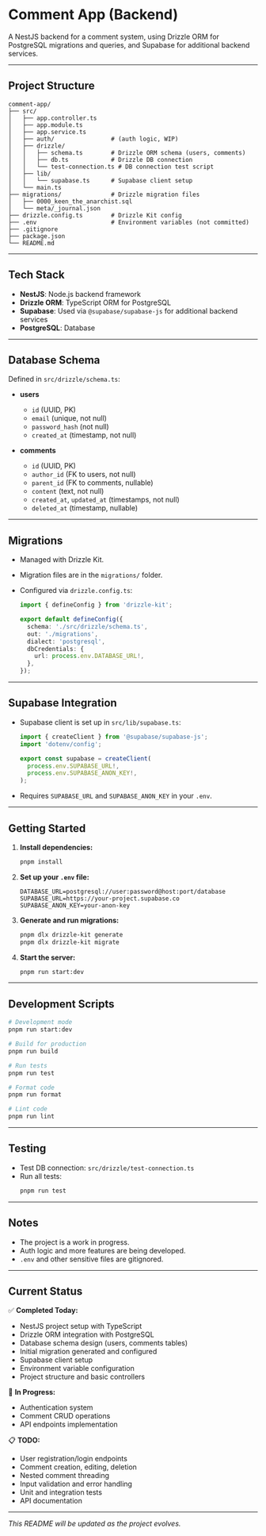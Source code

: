 # Comment App (Backend)

A NestJS backend for a comment system, using Drizzle ORM for PostgreSQL migrations and queries, and Supabase for additional backend services.

---

## Project Structure

```
comment-app/
├── src/
│   ├── app.controller.ts
│   ├── app.module.ts
│   ├── app.service.ts
│   ├── auth/                # (auth logic, WIP)
│   ├── drizzle/
│   │   ├── schema.ts        # Drizzle ORM schema (users, comments)
│   │   ├── db.ts            # Drizzle DB connection
│   │   └── test-connection.ts # DB connection test script
│   ├── lib/
│   │   └── supabase.ts      # Supabase client setup
│   └── main.ts
├── migrations/              # Drizzle migration files
│   ├── 0000_keen_the_anarchist.sql
│   └── meta/_journal.json
├── drizzle.config.ts        # Drizzle Kit config
├── .env                     # Environment variables (not committed)
├── .gitignore
├── package.json
└── README.md
```

---

## Tech Stack

- **NestJS**: Node.js backend framework
- **Drizzle ORM**: TypeScript ORM for PostgreSQL
- **Supabase**: Used via `@supabase/supabase-js` for additional backend services
- **PostgreSQL**: Database

---

## Database Schema

Defined in `src/drizzle/schema.ts`:

- **users**
  - `id` (UUID, PK)
  - `email` (unique, not null)
  - `password_hash` (not null)
  - `created_at` (timestamp, not null)

- **comments**
  - `id` (UUID, PK)
  - `author_id` (FK to users, not null)
  - `parent_id` (FK to comments, nullable)
  - `content` (text, not null)
  - `created_at`, `updated_at` (timestamps, not null)
  - `deleted_at` (timestamp, nullable)

---

## Migrations

- Managed with Drizzle Kit.
- Migration files are in the `migrations/` folder.
- Configured via `drizzle.config.ts`:

  ```ts
  import { defineConfig } from 'drizzle-kit';

  export default defineConfig({
    schema: './src/drizzle/schema.ts',
    out: './migrations',
    dialect: 'postgresql',
    dbCredentials: {
      url: process.env.DATABASE_URL!,
    },
  });
  ```

---

## Supabase Integration

- Supabase client is set up in `src/lib/supabase.ts`:

  ```ts
  import { createClient } from '@supabase/supabase-js';
  import 'dotenv/config';

  export const supabase = createClient(
    process.env.SUPABASE_URL!,
    process.env.SUPABASE_ANON_KEY!,
  );
  ```

- Requires `SUPABASE_URL` and `SUPABASE_ANON_KEY` in your `.env`.

---

## Getting Started

1. **Install dependencies:**

   ```sh
   pnpm install
   ```

2. **Set up your `.env` file:**

   ```
   DATABASE_URL=postgresql://user:password@host:port/database
   SUPABASE_URL=https://your-project.supabase.co
   SUPABASE_ANON_KEY=your-anon-key
   ```

3. **Generate and run migrations:**

   ```sh
   pnpm dlx drizzle-kit generate
   pnpm dlx drizzle-kit migrate
   ```

4. **Start the server:**
   ```sh
   pnpm run start:dev
   ```

---

## Development Scripts

```bash
# Development mode
pnpm run start:dev

# Build for production
pnpm run build

# Run tests
pnpm run test

# Format code
pnpm run format

# Lint code
pnpm run lint
```

---

## Testing

- Test DB connection: `src/drizzle/test-connection.ts`
- Run all tests:
  ```sh
  pnpm run test
  ```

---

## Notes

- The project is a work in progress.
- Auth logic and more features are being developed.
- `.env` and other sensitive files are gitignored.

---

## Current Status

✅ **Completed Today:**

- NestJS project setup with TypeScript
- Drizzle ORM integration with PostgreSQL
- Database schema design (users, comments tables)
- Initial migration generated and configured
- Supabase client setup
- Environment variable configuration
- Project structure and basic controllers

🚧 **In Progress:**

- Authentication system
- Comment CRUD operations
- API endpoints implementation

📋 **TODO:**

- User registration/login endpoints
- Comment creation, editing, deletion
- Nested comment threading
- Input validation and error handling
- Unit and integration tests
- API documentation

---

_This README will be updated as the project evolves._
